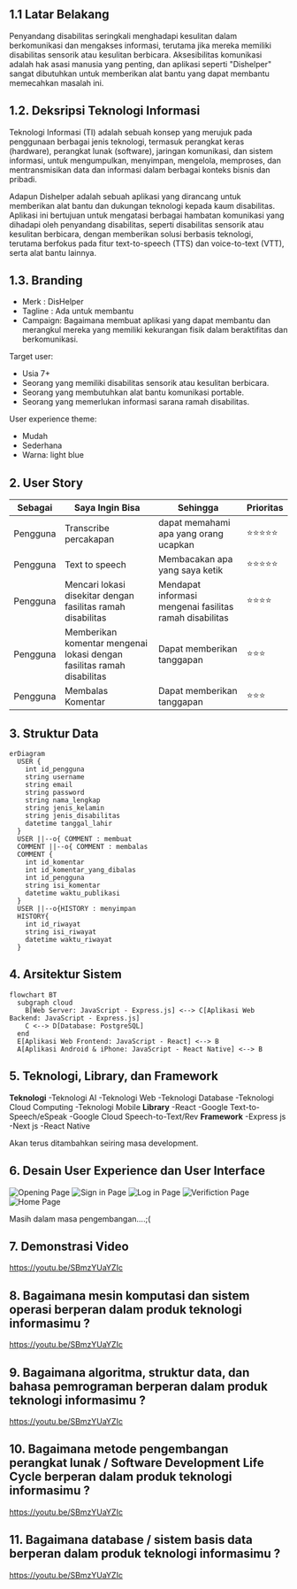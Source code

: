 ## 1.1 Latar Belakang

Penyandang disabilitas seringkali menghadapi kesulitan dalam berkomunikasi dan mengakses informasi, terutama jika mereka memiliki disabilitas sensorik atau kesulitan berbicara. Aksesibilitas komunikasi adalah hak asasi manusia yang penting, dan aplikasi seperti "Dishelper" sangat dibutuhkan untuk memberikan alat bantu yang dapat membantu memecahkan masalah ini.

## 1.2. Deksripsi Teknologi Informasi

Teknologi Informasi (TI) adalah sebuah konsep yang merujuk pada penggunaan berbagai jenis teknologi, termasuk perangkat keras (hardware), perangkat lunak (software), jaringan komunikasi, dan sistem informasi, untuk mengumpulkan, menyimpan, mengelola, memproses, dan mentransmisikan data dan informasi dalam berbagai konteks bisnis dan pribadi.

Adapun Dishelper adalah sebuah aplikasi yang dirancang untuk memberikan alat bantu dan dukungan teknologi kepada kaum disabilitas. Aplikasi ini bertujuan untuk mengatasi berbagai hambatan komunikasi yang dihadapi oleh penyandang disabilitas, seperti disabilitas sensorik atau kesulitan berbicara, dengan memberikan solusi berbasis teknologi, terutama berfokus pada fitur text-to-speech (TTS) dan voice-to-text (VTT), serta alat bantu lainnya.

## 1.3. Branding

- Merk    : DisHelper
- Tagline : Ada untuk membantu
- Campaign: Bagaimana membuat aplikasi yang dapat membantu dan merangkul mereka yang memiliki kekurangan fisik dalam beraktifitas dan berkomunikasi.
  
Target user:
- Usia 7+
- Seorang yang memiliki disabilitas sensorik atau kesulitan berbicara.
- Seorang yang membutuhkan alat bantu komunikasi portable.
- Seorang yang memerlukan informasi sarana ramah disabilitas.

User experience theme:
- Mudah
- Sederhana
- Warna: light blue 

## 2. User Story

Sebagai | Saya Ingin Bisa | Sehingga | Prioritas
---|---|---|---
Pengguna | Transcribe percakapan | dapat memahami apa yang orang ucapkan | ⭐⭐⭐⭐⭐
Pengguna | Text to speech | Membacakan apa yang saya ketik | ⭐⭐⭐⭐⭐
Pengguna | Mencari lokasi disekitar dengan fasilitas ramah disabilitas | Mendapat informasi mengenai fasilitas ramah disabilitas | ⭐⭐⭐⭐
Pengguna | Memberikan komentar mengenai lokasi dengan fasilitas ramah disabilitas | Dapat memberikan tanggapan | ⭐⭐⭐
Pengguna | Membalas Komentar | Dapat memberikan tanggapan | ⭐⭐⭐

## 3. Struktur Data

```mermaid
erDiagram
  USER {
    int id_pengguna
    string username
    string email
    string password
    string nama_lengkap
    string jenis_kelamin
    string jenis_disabilitas    
    datetime tanggal_lahir
  }
  USER ||--o{ COMMENT : membuat
  COMMENT ||--o{ COMMENT : membalas 
  COMMENT {
    int id_komentar
    int id_komentar_yang_dibalas
    int id_pengguna 
    string isi_komentar 
    datetime waktu_publikasi 
  }
  USER ||--o{HISTORY : menyimpan
  HISTORY{
    int id_riwayat
    string isi_riwayat
    datetime waktu_riwayat
  }
```

## 4. Arsitektur Sistem
```mermaid
flowchart BT 
  subgraph cloud
    B[Web Server: JavaScript - Express.js] <--> C[Aplikasi Web Backend: JavaScript - Express.js] 
    C <--> D[Database: PostgreSQL] 
  end
  E[Aplikasi Web Frontend: JavaScript - React] <--> B 
  A[Aplikasi Android & iPhone: JavaScript - React Native] <--> B
```
## 5. Teknologi, Library, dan Framework

**Teknologi**
-Teknologi AI
-Teknologi Web
-Teknologi Database
-Teknologi Cloud Computing
-Teknologi Mobile
**Library**
-React
-Google Text-to-Speech/eSpeak
-Google Cloud Speech-to-Text/Rev
**Framework**
-Express js
-Next js
-React Native

Akan terus ditambahkan seiring masa development.

## 6. Desain User Experience dan User Interface

![Opening Page](https://github.com/dimaswae/DisHelper/assets/125195082/d334f838-5c7e-45ea-aa5d-a9c08dda2f73)
![Sign in Page](https://github.com/dimaswae/DisHelper/assets/125195082/e36ffa28-0102-4be8-b2ab-a0a9f1005cf5)
![Log in Page](https://github.com/dimaswae/DisHelper/assets/125195082/1af52ab6-3ff8-4a7f-a1fd-e92bf05979cc)
![Verifiction Page](https://github.com/dimaswae/DisHelper/assets/125195082/7dce9ead-5131-4445-a061-a0596fdfe10b)
![Home Page](https://github.com/dimaswae/DisHelper/assets/125195082/015cd67d-727c-422a-9446-9557d8747142)

Masih dalam masa pengembangan....;(

## 7. Demonstrasi Video

https://youtu.be/SBmzYUaYZIc

## 8. Bagaimana mesin komputasi dan sistem operasi berperan dalam produk teknologi informasimu ?

https://youtu.be/SBmzYUaYZIc

## 9. Bagaimana algoritma, struktur data, dan bahasa pemrograman berperan dalam produk teknologi informasimu ?

https://youtu.be/SBmzYUaYZIc

## 10. Bagaimana metode pengembangan perangkat lunak / Software Development Life Cycle berperan dalam produk teknologi informasimu ?

https://youtu.be/SBmzYUaYZIc

 

## 11. Bagaimana database / sistem basis data berperan dalam produk teknologi informasimu ?

https://youtu.be/SBmzYUaYZIc
